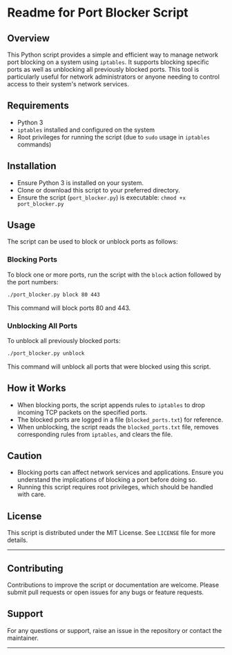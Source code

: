 # Readme for Port Blocker Script

## Overview
This Python script provides a simple and efficient way to manage network port blocking on a system using `iptables`. It supports blocking specific ports as well as unblocking all previously blocked ports. This tool is particularly useful for network administrators or anyone needing to control access to their system's network services.

## Requirements
- Python 3
- `iptables` installed and configured on the system
- Root privileges for running the script (due to `sudo` usage in `iptables` commands)

## Installation
- Ensure Python 3 is installed on your system.
- Clone or download this script to your preferred directory.
- Ensure the script (`port_blocker.py`) is executable: `chmod +x port_blocker.py`

## Usage
The script can be used to block or unblock ports as follows:

### Blocking Ports
To block one or more ports, run the script with the `block` action followed by the port numbers:

```bash
./port_blocker.py block 80 443
```

This command will block ports 80 and 443.

### Unblocking All Ports
To unblock all previously blocked ports:

```bash
./port_blocker.py unblock
```

This command will unblock all ports that were blocked using this script.

## How it Works
- When blocking ports, the script appends rules to `iptables` to drop incoming TCP packets on the specified ports.
- The blocked ports are logged in a file (`blocked_ports.txt`) for reference.
- When unblocking, the script reads the `blocked_ports.txt` file, removes corresponding rules from `iptables`, and clears the file.

## Caution
- Blocking ports can affect network services and applications. Ensure you understand the implications of blocking a port before doing so.
- Running this script requires root privileges, which should be handled with care.

## License
This script is distributed under the MIT License. See `LICENSE` file for more details.

---

## Contributing
Contributions to improve the script or documentation are welcome. Please submit pull requests or open issues for any bugs or feature requests.

## Support
For any questions or support, raise an issue in the repository or contact the maintainer.

---